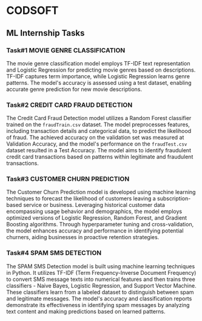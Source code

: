# CODSOFT
## ML Internship Tasks
### Task#1 MOVIE GENRE CLASSIFICATION
The movie genre classification model employs TF-IDF text representation and Logistic Regression for predicting movie genres based on descriptions. TF-IDF captures term importance, while Logistic Regression learns genre patterns. The model's accuracy is assessed using a test dataset, enabling accurate genre prediction for new movie descriptions.

### Task#2 CREDIT CARD FRAUD DETECTION
The Credit Card Fraud Detection model utilizes a Random Forest classifier trained on the `fraudTrain.csv` dataset. The model preprocesses features, including transaction details and categorical data, to predict the likelihood of fraud. The achieved accuracy on the validation set was measured at Validation Accuracy, and the model's performance on the `fraudTest.csv` dataset resulted in a Test Accuracy. The model aims to identify fraudulent credit card transactions based on patterns within legitimate and fraudulent transactions.

### Task#3 CUSTOMER CHURN PREDICTION
The Customer Churn Prediction model is developed using machine learning techniques to forecast the likelihood of customers leaving a subscription-based service or business. Leveraging historical customer data encompassing usage behavior and demographics, the model employs optimized versions of Logistic Regression, Random Forest, and Gradient Boosting algorithms. Through hyperparameter tuning and cross-validation, the model enhances accuracy and performance in identifying potential churners, aiding businesses in proactive retention strategies.


### Task#4 SPAM SMS DETECTION
The SPAM SMS Detection model is built using machine learning techniques in Python. It utilizes TF-IDF (Term Frequency-Inverse Document Frequency) to convert SMS message texts into numerical features and then trains three classifiers - Naive Bayes, Logistic Regression, and Support Vector Machine. These classifiers learn from a labeled dataset to distinguish between spam and legitimate messages. The model's accuracy and classification reports demonstrate its effectiveness in identifying spam messages by analyzing text content and making predictions based on learned patterns.
